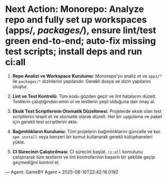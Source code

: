 # Next Action: Monorepo: Analyze repo and fully set up workspaces (apps/*, packages/*), ensure lint/test green end-to-end; auto-fix missing test scripts; install deps and run ci:all

1. **Repo Analizi ve Workspace Kurulumu**: Monorepo'yu analiz et ve `apps/*` ile `packages/*` dizinlerini yapılandır. Gerekli dosya ve dizin yapılarını oluştur.

2. **Lint ve Test Kontrolü**: Tüm kodu gözden geçir ve lint hatalarını düzelt. Testlerin çalıştığından emin ol ve testlerin yeşil olduğuna dair onay al.

3. **Eksik Test Scriptlerinin Otomatik Düzeltmesi**: Projelerde eksik olan test scriptlerini tespit et ve otomatik olarak düzelt. Her bir uygulama ve paket için gerekli test scriptlerini ekle.

4. **Bağımlılıkların Kurulumu**: Tüm projelerin bağımlılıklarını güncelle ve kur. `npm install` veya benzeri bir komut kullanarak gerekli kütüphaneleri yükle.

5. **CI Sürecinin Çalıştırılması**: CI sürecini başlat. `ci:all` komutunu çalıştırarak tüm testlerin ve lint kontrollerinin başarılı bir şekilde geçip geçmediğini kontrol et.

— Agent: GameBY Agent • 2025-08-16T22:42:16.019Z
